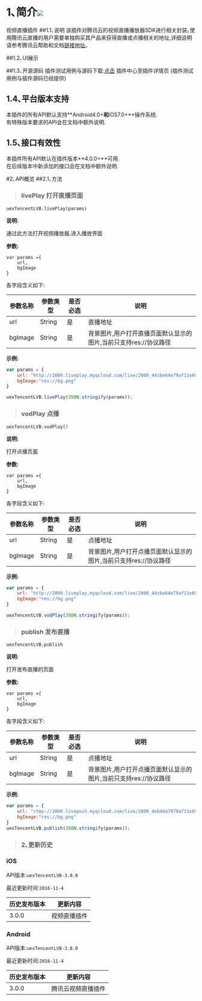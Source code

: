  # 1､简介[![](http://appcan-download.oss-cn-beijing.aliyuncs.com/%E5%85%AC%E6%B5%8B%2Fgf.png)]()
 视频直播插件
##1.1､说明
 该插件对腾讯云的视频直播播放器SDK进行相关封装｡使用腾讯云直播的用户需要单独购买其产品来获得直播或点播相关的地址,详细说明请参考腾讯云帮助和文档[链接地址](https://www.qcloud.com/document/product/267/2819)｡

##1.2､UI展示

##1.3､开源源码
插件测试用例与源码下载:[点击]() 插件中心至插件详情页 (插件测试用例与插件源码已经提供)

## 1.4､平台版本支持
本插件的所有API默认支持**Android4.0+**和**iOS7.0+**操作系统.  
有特殊版本要求的API会在文档中额外说明.

## 1.5､接口有效性
本插件所有API默认在插件版本**4.0.0+**可用.  
在后续版本中新添加的接口会在文档中额外说明.

#2､API概览
 ##2.1､方法

> ### livePlay 打开直播页面

`uexTencentLVB.livePlay(params)`

**说明:**

通过此方法打开视频播放器,进入播放界面

**参数:**

```
var params ={
    url,
    bgImage
}
```

各字段含义如下:

| 参数名称    | 参数类型   | 是否必选 | 说明                                   |
| ------- | ------ | ---- | ------------------------------------ |
| url     | String | 是    | 直播地址                                 |
| bgImage | String | 是    | 背景图片,用户打开直播页面默认显示的图片,当前只支持res://协议路径 |


**示例:**

```javascript
var params = {
	url: "http://2000.liveplay.myqcloud.com/live/2000_44c6e64e79af11e69776e435c87f075e.flv",
    bgImage:"res://bg.png"
}

uexTencentLVB.livePlay(JSON.stringify(params));
```

> ### vodPlay 点播

`uexTencentLVB.vodPlay()`

**说明:**

打开点播页面

**参数:**

```
var params ={
    url,
    bgImage
}
```

各字段含义如下:

| 参数名称    | 参数类型   | 是否必选 | 说明                                   |
| ------- | ------ | ---- | ------------------------------------ |
| url     | String | 是    | 点播地址                                 |
| bgImage | String | 是    | 背景图片,用户打开点播页面默认显示的图片,当前只支持res://协议路径 |


**示例:**

```javascript
var params = {
	url: "http://2000.liveplay.myqcloud.com/live/2000_44c6e64e79af11e69776e435c87f075e.flv",
    bgImage:"res://bg.png"
}

uexTencentLVB.vodPlay(JSON.stringify(params));
```
> ### publish 发布直播

`uexTencentLVB.publish`

**说明:**

打开发布直播的页面

**参数:**

```
var params ={
    url,
    bgImage
}
```

各字段含义如下:

| 参数名称    | 参数类型   | 是否必选 | 说明                                   |
| ------- | ------ | ---- | ------------------------------------ |
| url     | String | 是    | 点播地址                                 |
| bgImage | String | 是    | 背景图片,用户打开点播页面默认显示的图片,当前只支持res://协议路径 |

**示例:**

```javascript
var params = {
	url: "rtmp://2000.livepush.myqcloud.com/live/2000_4eb4da7079af11e69776e435c87f075e?bizid=2000",
    bgImage:"res://bg.png"
}
uexTencentLVB.publish(JSON.stringify(params));
```

> ### 2､更新历史

### iOS

API版本:`uexTencentLVB-3.0.0`

最近更新时间:`2016-11-4`

| 历史发布版本 | 更新内容   |
| ------ | ------ |
| 3.0.0  | 视频直播插件 |

### Android

API版本:`uexTencentLVB-3.0.0`

最近更新时间:`2016-11-4`

| 历史发布版本 | 更新内容      |
| ------ | --------- |
| 3.0.0  | 腾讯云视频直播插件 |


